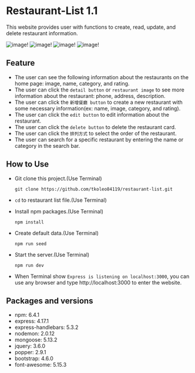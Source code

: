 # Restaurant-List 1.1
This website provides user with functions to create, read, update, and delete restaurant information.

![image](https://github.com/tkoleo84119/restaurant-list/blob/6b155488d9a320ffe423dc7852addee7b5588b6a/Home%20page.png)!
![image](https://github.com/tkoleo84119/restaurant-list/blob/cea907caaac753302ef53287da60ba6d750fd248/Create%20page.png)!
![image](https://github.com/tkoleo84119/restaurant-list/blob/cea907caaac753302ef53287da60ba6d750fd248/Edit%20page.png)!
![image](https://github.com/tkoleo84119/restaurant-list/blob/cea907caaac753302ef53287da60ba6d750fd248/Detail%20page.png)!

## Feature
* The user can see the following information about the restaurants on the home page: image, name, category, and rating.
* The user can click the `detail button` or `restaurant image` to see more information about the restaurant: phone, address, description.
* The user can click the `新增餐廳 button` to create a new restaurant with some necessary information(ex: name, image, category, and rating).
* The user can click the `edit button` to edit information about the restaurant.
* The user can click the `delete button` to delete the restaurant card.
* The user can click the `排列方式` to select the order of the restaurant.
* The user can search for a specific restaurant by entering the name or category in the search bar.

## How to Use
* Git clone this project.(Use Terminal)

  ```
  git clone https://github.com/tkoleo84119/restaurant-list.git
  ```
* `cd` to restaurant list file.(Use Terminal)
* Install npm packages.(Use Terminal)

  ```
  npm install
  ```
* Create default data.(Use Terminal)

  ```
  npm run seed
  ```

* Start the server.(Use Terminal)

  ```
  npm run dev
  ```
* When Terminal show `Express is listening on localhost:3000`, you can use any browser and type http://localhost:3000 to enter the website.

## Packages and versions
* npm: 6.4.1
* express: 4.17.1
* express-handlebars: 5.3.2
* nodemon: 2.0.12
* mongoose: 5.13.2
* jquery: 3.6.0
* popper: 2.9.1
* bootstrap: 4.6.0
* font-awesome: 5.15.3
